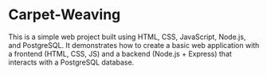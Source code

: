 # Carpet-Weaving
This is a simple web project built using HTML, CSS, JavaScript, Node.js, and PostgreSQL. It demonstrates how to create a basic web application with a frontend (HTML, CSS, JS) and a backend (Node.js + Express) that interacts with a PostgreSQL database.  
